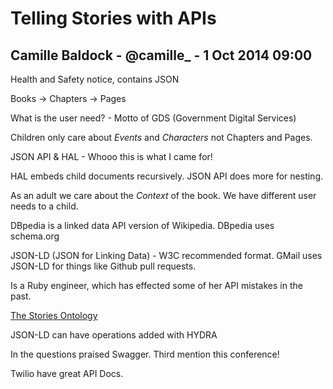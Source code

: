 # Telling Stories with APIs

## Camille Baldock - @camille_ - 1 Oct 2014 09:00

Health and Safety notice, contains JSON

Books -> Chapters -> Pages

What is the user need? - Motto of GDS (Government Digital Services)

Children only care about _Events_ and _Characters_ not Chapters and Pages.

JSON API & HAL - Whooo this is what I came for!

HAL embeds child documents recursively.
JSON API does more for nesting.

As an adult we care about the _Context_ of the book. We have different user needs to a child.

DBpedia is a linked data API version of Wikipedia.
DBpedia uses schema.org

JSON-LD (JSON for Linking Data) - W3C recommended format.
GMail uses JSON-LD for things like Github pull requests.

Is a Ruby engineer, which has effected some of her API mistakes in the past.

[The Stories Ontology](http://www.contextus.net/stories)

JSON-LD can have operations added with HYDRA

In the questions praised Swagger. Third mention this conference!

Twilio have great API Docs.


